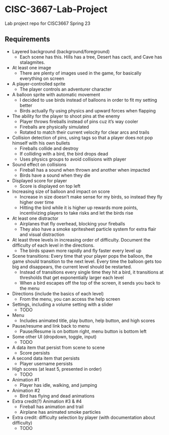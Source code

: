# CISC-3667-Lab-Project

Lab project repo for CISC3667 Spring 23

## Requirements

- Layered background (background/foreground)
  - Each scene has this. Hills has a tree, Desert has cacti, and Cave has stalagmites.
- At least one image
  - There are plenty of images used in the game, for basically everything on screen
- A player-controlled sprite
  - The player controls an adventurer character
- A balloon sprite with automatic movement
  - I decided to use birds instead of balloons in order to fit my setting better
  - Birds actually fly using physics and upward forces when flapping
- The ability for the player to shoot pins at the enemy
  - Player throws fireballs instead of pins cuz it’s way cooler
  - Fireballs are physically simulated
  - Rotated to match their current velocity for clear arcs and trails
- Collision detection of pins, using tags so that a player does not pop himself with his own bullets
  - Fireballs collide and destroy
  - If colliding with a bird, the bird drops dead
  - Uses physics groups to avoid collisions with player
- Sound effect on collisions
  - Fireball has a sound when thrown and another when impacted
  - Birds have a sound when they die
- Displayed score for player
  - Score is displayed on top left
- Increasing size of balloon and impact on score
  - Increase in size doesn’t make sense for my birds, so instead they fly higher over time
  - Hitting the bird while it is higher up rewards more points, incentivizing players to take risks and let the birds rise
- At least one distractor
  - Airplanes that fly overhead, blocking your fireballs
  - They also have a smoke spritesheet particle system for extra flair and visual distraction
- At least three levels in increasing order of difficulty. Document the difficulty of each level in the directions.
  - The birds spawn more rapidly and fly faster every level up
- Scene transitions: Every time that your player pops the balloon, the game should transition to the next level. Every time the balloon gets too big and disappears, the current level should be restarted.
  - Instead of transitions every single time they hit a bird, it transitions at thresholds that get exponentially larger each level
  - When a bird escapes off the top of the screen, it sends you back to the menu
- Directions (include the basics of each level)
  - From the menu, you can access the help screen
- Settings, including a volume setting with a slider
  - TODO
- Menu
  - Includes animated title, play button, help button, and high scores
- Pause/resume and link back to menu
  - Pause/Resume is on bottom right, menu button is bottom left
- Some other UI (dropdown, toggle, input)
  - TODO
- A data item that persist from scene to scene
  - Score persists
- A second data item that persists
  - Player username persists
- High scores (at least 5, presented in order)
  - TODO
- Animation #1
  - Player has idle, walking, and jumping
- Animation #2
  - Bird has flying and dead animations
- Extra credit(?) Animation #3 & #4
  - Fireball has animation and trail
  - Airplane has animated smoke particles
- Extra credit: difficulty selection by player (with documentation about difficulty)
  - TODO
